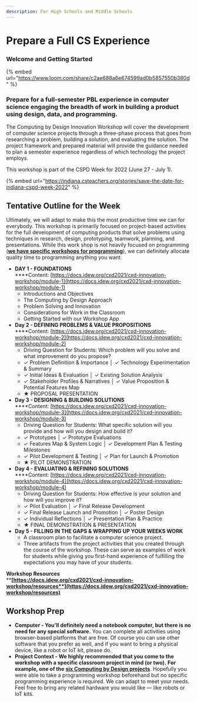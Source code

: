 ```yaml
---
description: For High Schools and Middle Schools
---
```


# Prepare a Full CS Experience

### **Welcome and Getting Started**

{% embed url="https://www.loom.com/share/c2ae688a6e674599ad0b5857550b380d" %}

### Prepare for a full-semester PBL experience in computer science engaging the breadth of work in building a product using design, data, and programming.

The Computing by Design Innovation Workshop will cover the development of computer science projects through a three-phase process that goes from researching a problem, building a solution, and evaluating the solution. The project framework and prepared material will provide the guidance needed to plan a semester experience regardless of which technology the project employs.&#x20;

This workshop is part of the CSPD Week for 2022 (June 27 - July 1).

{% embed url="https://indiana.csteachers.org/stories/save-the-date-for-indiana-cspd-week-2022" %}

## Tentative Outline for the Week

Ultimately, we will adapt to make this the most productive time we can for everybody. This workshop is primarily focused on project-based activities for the full development of computing products that solve problems using techniques in research, design, prototyping, teamwork, planning, and presentations. While this work shop is not heavily focused on programming ([**we have specific workshops for programming**](https://docs.idew.org/cxd2022/)), we can definitely allocate quality time to programming anything you want.

* **DAY 1 - FOUNDATIONS**\
  ****Content: [https://docs.idew.org/cxd2021/cxd-innovation-workshop/module-1](https://docs.idew.org/cxd2021/cxd-innovation-workshop/module-1)
  * Introductions and Objectives
  * The Computing by Design Approach
  * Problem Solving and Innovation
  * Considerations for Work in the Classroom
  * Getting Started with our Workshop App&#x20;
* **Day 2 - DEFINING PROBLEMS & VALUE PROPOSITIONS**\
  ****Content: [https://docs.idew.org/cxd2021/cxd-innovation-workshop/module-2](https://docs.idew.org/cxd2021/cxd-innovation-workshop/module-2)
  * Driving Question for Students: Which problem will you solve and what improvement do you propose?
  * ✓ Problem Definition & Importance │ ✓ Technology Experimentation & Summary
  * ✓ Initial Ideas & Evaluation │ ✓ Existing Solution Analysis
  * ✓ Stakeholder Profiles & Narratives │ ✓ Value Proposition & Potential Features Map
  * ★ PROPOSAL PRESENTATION
* **Day 3 - DESIGNING & BUILDING SOLUTIONS**\
  ****Content: [https://docs.idew.org/cxd2021/cxd-innovation-workshop/module-3](https://docs.idew.org/cxd2021/cxd-innovation-workshop/module-3)
  * Driving Question for Students: What specific solution will you provide and how will you design and build it?
  * ✓ Prototypes │ ✓ Prototype Evaluations
  * ✓ Features Map & System Logic │ ✓ Development Plan & Testing Milestones
  * ✓ Pilot Development & Testing │ ✓ Plan for Launch & Promotion
  * ★ PILOT DEMONSTRATION
* **Day 4 - EVALUATING & REFINING SOLUTIONS**\
  ****Content: [https://docs.idew.org/cxd2021/cxd-innovation-workshop/module-4](https://docs.idew.org/cxd2021/cxd-innovation-workshop/module-4)
  * Driving Question for Students: How effective is your solution and how will you improve it?
  * ✓ Pilot Evaluation │ ✓ Final Release Development
  * ✓ Final Release Launch and Promotion │ ✓ Poster Design
  * ✓ Individual Reflections │ ✓ Presentation Plan & Practice
  * ★ FINAL DEMONSTRATION & PRESENTATION
* **Day 5 - FILLING IN THE GAPS & WRAPPING UP YOUR WEEKS WORK**
  * A classroom plan to facilitate a computer science project.
  * Three artifacts from the project activities that you created through the course of the workshop. These can serve as examples of work for students while giving you first-hand experience of fulfilling the expectations you may have of your students.

**Workshop Resources**\
****[**https://docs.idew.org/cxd2021/cxd-innovation-workshop/resources**](https://docs.idew.org/cxd2021/cxd-innovation-workshop/resources)****

## Workshop Prep

* **Computer - You'll definitely need a notebook computer, but there is no need for any special software.** You can complete all activities using browser-based platforms that are free. Of course you can use other software that you prefer as well, and if you want to bring a physical device, like a robot or IoT kit, please do.
* **Project Context - We highly recommended that you come to the workshop with a specific classroom project in mind (or two).** **For example, one of the** [**six Computing by Design projects**](https://docs.idew.org/the-cxd-framework/). Hopefully you were able to take a programming workshop beforehand but no specific programming experience is required. We can adapt to meet your needs. Feel free to bring any related hardware you would like — like robots or IoT kits.
